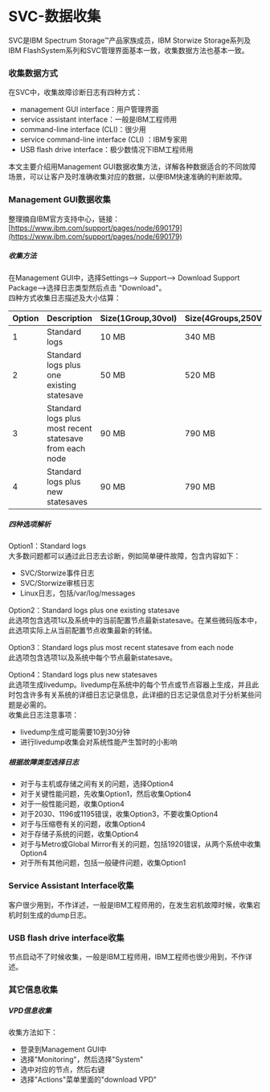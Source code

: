 # SVC-数据收集
SVC是IBM Spectrum Storage™产品家族成员，IBM Storwize Storage系列及IBM FlashSystem系列和SVC管理界面基本一致，收集数据方法也基本一致。

### 收集数据方式
在SVC中，收集故障诊断日志有四种方式：
- management GUI interface：用户管理界面
- service assistant  interface：一般是IBM工程师用
- command-line interface (CLI)：很少用
- service command-line interface (CLI) ：IBM专家用
- USB flash drive interface：极少数情况下IBM工程师用

本文主要介绍用Management GUI数据收集方法，详解各种数据适合的不同故障场景，可以让客户及时准确收集对应的数据，以便IBM快速准确的判断故障。

### Management GUI数据收集
整理摘自IBM官方支持中心，链接：[https://www.ibm.com/support/pages/node/690179](https://www.ibm.com/support/pages/node/690179)
##### 收集方法
在Management GUI中，选择Settings--> Support--> Download Support Package-->选择日志类型然后点击 "Download"。     
四种方式收集日志描述及大小估算：   

Option|Description|Size(1Group,30vol)|Size(4Groups,250Vol)
:---|:---|:---|:---
1|Standard logs|10 MB|340 MB
2|Standard logs plus one existing statesave|50 MB|520 MB
3|Standard logs plus most recent statesave from each node|90 MB|790 MB
4|Standard logs plus new statesaves|90 MB|790 MB

##### 四种选项解析
Option1：Standard logs   
大多数问题都可以通过此日志去诊断，例如简单硬件故障，包含内容如下：
- SVC/Storwize事件日志
- SVC/Storwize审核日志
- Linux日志，包括/var/log/messages

Option2：Standard logs plus one existing statesave     
此选项包含选项1以及系统中的当前配置节点最新statesave。在某些微码版本中，此选项实际上从当前配置节点收集最新的转储。

Option3：Standard logs plus most recent statesave from each node      
此选项包含选项1以及系统中每个节点最新statesave。

Option4：Standard logs plus new statesaves    
此选项生成livedump。livedump在系统中的每个节点或节点容器上生成，并且此时包含许多有关系统的详细日志记录信息，此详细的日志记录信息对于分析某些问题是必需的。       
收集此日志注意事项：
- livedump生成可能需要10到30分钟
- 进行livedump收集会对系统性能产生暂时的小影响

##### 根据故障类型选择日志
- 对于与主机或存储之间有关的问题，选择Option4
- 对于关键性能问题，先收集Option1，然后收集Option4
- 对于一般性能问题，收集Option4
- 对于2030、1196或1195错误，收集Option3，不要收集Option4
- 对于与压缩卷有关的问题，收集Option4
- 对于存储子系统的问题，收集Option4
- 对于与Metro或Global Mirror有关的问题，包括1920错误，从两个系统中收集Option4
- 对于所有其他问题，包括一般硬件问题，收集Option1

### Service Assistant Interface收集
客户很少用到，不作详述，一般是IBM工程师用的，在发生宕机故障时候，收集宕机时刻生成的dump日志。

### USB flash drive interface收集
节点启动不了时候收集，一般是IBM工程师用，IBM工程师也很少用到，不作详述。
### 其它信息收集
##### VPD信息收集
收集方法如下：
- 登录到Management GUI中
- 选择"Monitoring"，然后选择"System"
- 选中对应的节点，然后右键
- 选择"Actions"菜单里面的"download VPD"
